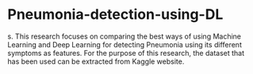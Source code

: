 # Pneumonia-detection-using-DL
s. This research focuses on comparing the best ways of using Machine Learning and Deep Learning for detecting Pneumonia using its different symptoms as features. For the purpose of this research, the dataset that has been used can be extracted from Kaggle website.
